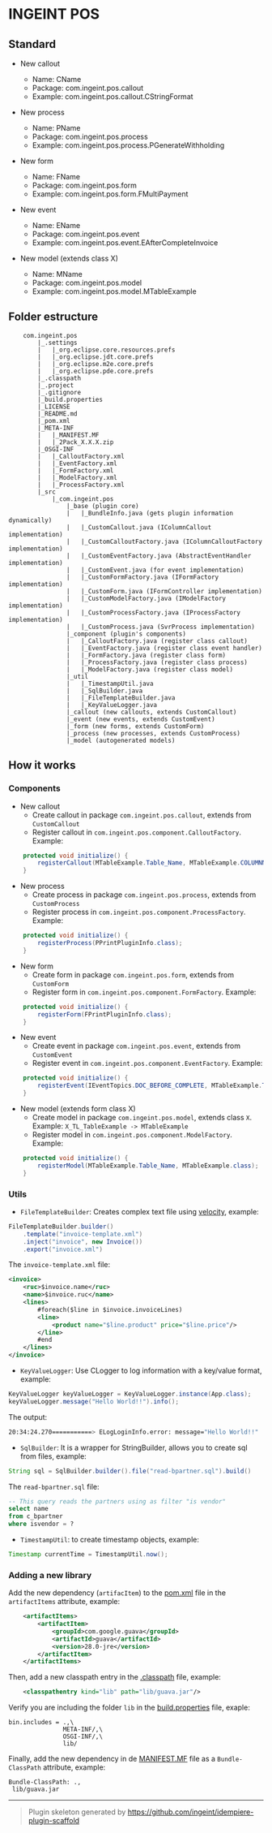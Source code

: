 # INGEINT POS

## Standard

- New callout
    * Name: CName
    * Package: com.ingeint.pos.callout
    * Example: com.ingeint.pos.callout.CStringFormat

- New process
    * Name: PName
    * Package: com.ingeint.pos.process
    * Example: com.ingeint.pos.process.PGenerateWithholding

- New form
    * Name: FName
    * Package: com.ingeint.pos.form
    * Example: com.ingeint.pos.form.FMultiPayment

- New event
    * Name: EName
    * Package: com.ingeint.pos.event
    * Example: com.ingeint.pos.event.EAfterCompleteInvoice

- New model (extends class X)
    * Name: MName
    * Package: com.ingeint.pos.model
    * Example: com.ingeint.pos.model.MTableExample

## Folder estructure

```
    com.ingeint.pos
        |_.settings
        |   |_org.eclipse.core.resources.prefs
        |   |_org.eclipse.jdt.core.prefs
        |   |_org.eclipse.m2e.core.prefs
        |   |_org.eclipse.pde.core.prefs
        |_.classpath
        |_.project
        |_.gitignore
        |_build.properties
        |_LICENSE
        |_README.md
        |_pom.xml
        |_META-INF
        |   |_MANIFEST.MF
        |   |_2Pack_X.X.X.zip
        |_OSGI-INF
        |   |_CalloutFactory.xml
        |   |_EventFactory.xml
        |   |_FormFactory.xml
        |   |_ModelFactory.xml
        |   |_ProcessFactory.xml
        |_src
            |_com.ingeint.pos
                |_base (plugin core)
                |   |_BundleInfo.java (gets plugin information dynamically)
                |   |_CustomCallout.java (IColumnCallout implementation)
                |   |_CustomCalloutFactory.java (IColumnCalloutFactory implementation)
                |   |_CustomEventFactory.java (AbstractEventHandler implementation)
                |   |_CustomEvent.java (for event implementation)
                |   |_CustomFormFactory.java (IFormFactory implementation)
                |   |_CustomForm.java (IFormController implementation)
                |   |_CustomModelFactory.java (IModelFactory implementation)
                |   |_CustomProcessFactory.java (IProcessFactory implementation)
                |   |_CustomProcess.java (SvrProcess implementation)
                |_component (plugin's components)
                |   |_CalloutFactory.java (register class callout)
                |   |_EventFactory.java (register class event handler)
                |   |_FormFactory.java (register class form)
                |   |_ProcessFactory.java (register class process)
                |   |_ModelFactory.java (register class model)
                |_util
                |   |_TimestampUtil.java
                |   |_SqlBuilder.java
                |   |_FileTemplateBuilder.java
                |   |_KeyValueLogger.java
                |_callout (new callouts, extends CustomCallout)
                |_event (new events, extends CustomEvent)
                |_form (new forms, extends CustomForm)
                |_process (new processes, extends CustomProcess)
                |_model (autogenerated models)
```

## How it works

### Components

- New callout
    * Create callout in package `com.ingeint.pos.callout`, extends from `CustomCallout`
    * Register callout in `com.ingeint.pos.component.CalloutFactory`. Example:

```java
    protected void initialize() {
        registerCallout(MTableExample.Table_Name, MTableExample.COLUMNNAME_Text, CPrintPluginInfo.class);
    }
```

- New process
    * Create process in package `com.ingeint.pos.process`, extends from `CustomProcess`
    * Register process in `com.ingeint.pos.component.ProcessFactory`. Example:

```java
    protected void initialize() {
        registerProcess(PPrintPluginInfo.class);
    }
```

- New form
    * Create form in package `com.ingeint.pos.form`, extends from `CustomForm`
    * Register form in `com.ingeint.pos.component.FormFactory`. Example:

```java
    protected void initialize() {
        registerForm(FPrintPluginInfo.class);
    }
```

- New event
    * Create event in package `com.ingeint.pos.event`, extends from `CustomEvent`
    * Register event in `com.ingeint.pos.component.EventFactory`. Example:

```java
    protected void initialize() {
        registerEvent(IEventTopics.DOC_BEFORE_COMPLETE, MTableExample.Table_Name, EPrintPluginInfo.class);
    }
```

- New model (extends form class X)
    * Create model in package `com.ingeint.pos.model`, extends class `X`. Example: `X_TL_TableExample -> MTableExample`
    * Register model in `com.ingeint.pos.component.ModelFactory`. Example:

```java
    protected void initialize() {
        registerModel(MTableExample.Table_Name, MTableExample.class);
    }
```

### Utils

- `FileTemplateBuilder`: Creates complex text file using [velocity](https://velocity.apache.org/), example:

```java
FileTemplateBuilder.builder()
    .template("invoice-template.xml")
    .inject("invoice", new Invoice())
    .export("invoice.xml")
```

The `invoice-template.xml` file:

```xml
<invoice>
    <ruc>$invoice.name</ruc>
    <name>$invoice.ruc</name>
    <lines>
        #foreach($line in $invoice.invoiceLines)
        <line>
            <product name="$line.product" price="$line.price"/>
        </line>
        #end
    </lines>
</invoice>
```

- `KeyValueLogger`: Use CLogger to log information with a key/value format, example:

```java
KeyValueLogger keyValueLogger = KeyValueLogger.instance(App.class);
keyValueLogger.message("Hello World!!").info();
```

The output:

```bash
20:34:24.270===========> ELogLoginInfo.error: message="Hello World!!"
```

- `SqlBuilder`: It is a wrapper for StringBuilder, allows you to create sql from files, example:

```java
String sql = SqlBuilder.builder().file("read-bpartner.sql").build()
```

The `read-bpartner.sql` file:

```sql
-- This query reads the partners using as filter "is vendor"
select name
from c_bpartner
where isvendor = ?
```

- `TimestampUtil`: to create timestamp objects, example:

```java
Timestamp currentTime = TimestampUtil.now();
```

### Adding a new library

Add the new dependency (`artifacItem`) to the [pom.xml](pom.xml) file in the `artifactItems` attribute, example:

```xml
    <artifactItems>
        <artifactItem>
            <groupId>com.google.guava</groupId>
            <artifactId>guava</artifactId>
            <version>28.0-jre</version>
        </artifactItem>
    </artifactItems>
```

Then, add a new classpath entry in the [.classpath](.classpath) file, example:
```xml
    <classpathentry kind="lib" path="lib/guava.jar"/>
```

Verify you are including the folder `lib` in the [build.properties](build.properties) file, exaple:

```properties
bin.includes = .,\
               META-INF/,\
               OSGI-INF/,\
               lib/
```

Finally, add the new dependency in de [MANIFEST.MF](META-INF/MANIFEST.MF) file as a `Bundle-ClassPath` attribute, example:

```manifest
Bundle-ClassPath: .,
 lib/guava.jar
```

---

> Plugin skeleton generated by https://github.com/ingeint/idempiere-plugin-scaffold
